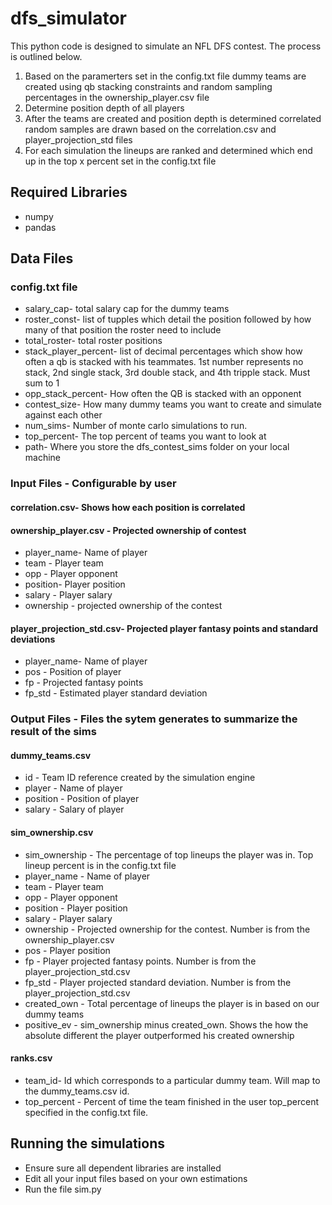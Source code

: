# dfs_simulator
This python code is designed to simulate an NFL DFS contest. The process is outlined below.

1. Based on the paramerters set in the config.txt file dummy teams are created using qb stacking constraints and random sampling percentages in the ownership_player.csv file
2. Determine position depth of all players
3. After the teams are created and position depth is determined correlated random samples are drawn based on the correlation.csv and player_projection_std files
4. For each simulation the lineups are ranked and determined which end up in the top x percent set in the config.txt file

## Required Libraries
* numpy
* pandas

## Data Files
### config.txt file
- salary_cap- total salary cap for the dummy teams
- roster_const- list of tupples which detail the position followed by how many of that position the roster need to include
- total_roster- total roster positions
- stack_player_percent- list of decimal percentages which show how often a qb is stacked with his teammates. 1st number represents no stack, 2nd single stack, 3rd double stack, and 4th tripple stack. Must sum to 1 
- opp_stack_percent- How often the QB is stacked with an opponent
- contest_size- How many dummy teams you want to create and simulate against each other
- num_sims- Number of monte carlo simulations to run.
- top_percent- The top percent of teams you want to look at
- path- Where you store the dfs_contest_sims folder on your local machine 

### Input Files - Configurable by user
#### correlation.csv- Shows how each position is correlated
#### ownership_player.csv - Projected ownership of contest
- player_name- Name of player
- team - Player team
- opp - Player opponent
- position- Player position
- salary - Player salary
- ownership - projected ownership of the contest
#### player_projection_std.csv- Projected player fantasy points and standard deviations
- player_name- Name of player
- pos - Position of player
- fp - Projected fantasy points
- fp_std - Estimated player standard deviation

### Output Files - Files the sytem generates to summarize the result of the sims
#### dummy_teams.csv
- id - Team ID reference created by the simulation engine
- player - Name of player
- position - Position of player
- salary - Salary of player

#### sim_ownership.csv
- sim_ownership - The percentage of top lineups the player was in. Top lineup percent is in the config.txt file
- player_name - Name of player
- team - Player  team
- opp - Player opponent
- position - Player position
- salary - Player salary
- ownership - Projected ownership for the contest. Number is from the ownership_player.csv
- pos - Player position
- fp - Player projected fantasy points. Number is from the player_projection_std.csv
- fp_std - Player projected standard deviation. Number is from the player_projection_std.csv
- created_own - Total percentage of lineups the player is in based on our dummy teams
- positive_ev - sim_ownership minus created_own. Shows the how the absolute different the player outperformed his created ownership

#### ranks.csv
- team_id- Id which corresponds to a particular dummy team. Will map to the dummy_teams.csv id.
- top_percent - Percent of time the team finished in the user top_percent specified in the config.txt file.

## Running the simulations
- Ensure sure all dependent libraries are installed
- Edit all your input files based on your own estimations
- Run the file sim.py

